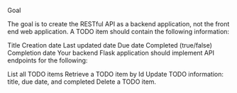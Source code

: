 Goal

The goal is to create the RESTful API as a backend application, not the front end web application.  A TODO item should contain the following information:

Title
Creation date
Last updated date
Due date
Completed (true/false)
Completion date
Your backend Flask application should implement API endpoints for the following:

List all TODO items
Retrieve a TODO item by Id
Update TODO information: title, due date, and completed
Delete a TODO item.